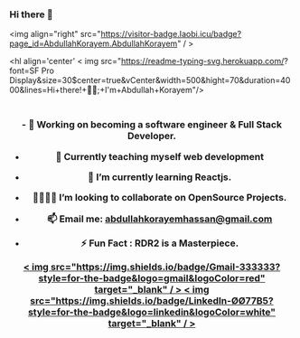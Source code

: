 ### Hi there 👋


<img align="right" src="https://visitor-badge.Iaobi.icu/badge?page_id=AbdullahKorayem.AbdullahKorayem" / >

<hl align='center'
< img src="https://readme-typing-svg.herokuapp.com/?
font=SF Pro Display&size=30$center=true&vCenter&width=500&hight=70&duration=4000&lines=Hi+there!+👋🏼;+I'm+Abdullah+Korayem"/>
</h1>

<h3 passionate software developer from Egypt</h3>

  <br/>
<div align="center">
  - 🔭 Working on becoming a software engineer & Full Stack Developer.

  - 🌱 Currently teaching myself web development
  
  - 🚀 I’m currently learning **Reactjs**.
  
  - 🫱🏼‍🫲🏼 I’m looking to collaborate on **OpenSource Projects**.

  - 📫 Email me: abdullahkorayemhassan@gmail.com

  - ⚡ Fun Fact : **RDR2** is a Masterpiece.
</div>

<div align="center">
  <a href="mailto:abdullahkorayemhassan@gmail.com">
    < img src="https://img.shieIds.io/badge/GmaiI-333333?styIe=for-the-badge&Iogo=gmaiI&IogoCoIor=red" target="_blank" / >
    </a>
  <a href="www.linkedin.com/in/abdullah-korayem-hassan-51396016a" target="_blank" >
    < img src="https://img.shieIds.io/badge/LinkedIn-ØØ77B5?styIe=for-the-badge&Iogo=Iinkedin&IogoCoIor=white" target="_blank" / >
    </a>
</div>
<!--
**AbdullahKorayem/AbdullahKorayem** is a ✨ _special_ ✨ repository because its `README.md` (this file) appears on your GitHub profile.

Here are some ideas to get you started:

- 🔭 I’m currently working on ...
- 🌱 I’m currently learning ...
- 👯 I’m looking to collaborate on ...
- 🤔 I’m looking for help with ...
- 💬 Ask me about ...
- 📫 How to reach me: ...
- 😄 Pronouns: ...
- ⚡ Fun fact: ...
-->
